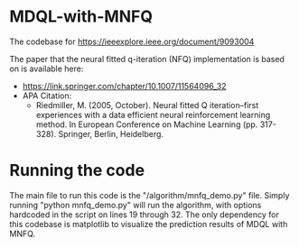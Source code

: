 # MDQL-with-MNFQ
The codebase for https://ieeexplore.ieee.org/document/9093004

The paper that the neural fitted q-iteration (NFQ) implementation is based on is available here:
  - https://link.springer.com/chapter/10.1007/11564096_32
  - APA Citation:
    - Riedmiller, M. (2005, October). Neural fitted Q iteration–first experiences with a data efficient neural reinforcement learning method. In European Conference on Machine Learning (pp. 317-328). Springer, Berlin, Heidelberg.

# Running the code
The main file to run this code is the "/algorithm/mnfq_demo.py" file. Simply running "python mnfq_demo.py" will run the algorithm, with options hardcoded in the script on lines 19 through 32. The only dependency for this codebase is matplotlib to visualize the prediction results of MDQL with MNFQ.

